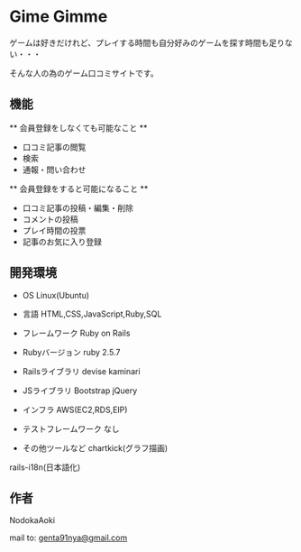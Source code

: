 # Gime Gimme

ゲームは好きだけれど、プレイする時間も自分好みのゲームを探す時間も足りない・・・

そんな人の為のゲーム口コミサイトです。

## 機能
** 会員登録をしなくても可能なこと **
- 口コミ記事の閲覧
- 検索
- 通報・問い合わせ

** 会員登録をすると可能になること **
- 口コミ記事の投稿・編集・削除
- コメントの投稿
- プレイ時間の投票
- 記事のお気に入り登録

## 開発環境
- OS
Linux(Ubuntu)

- 言語
HTML,CSS,JavaScript,Ruby,SQL

- フレームワーク
Ruby on Rails

- Rubyバージョン
ruby 2.5.7

- Railsライブラリ
devise
kaminari

- JSライブラリ
Bootstrap
jQuery

- インフラ
AWS(EC2,RDS,EIP)

- テストフレームワーク
なし

- その他ツールなど
chartkick(グラフ描画)

rails-i18n(日本語化)

## 作者
NodokaAoki

mail to: genta91nya@gmail.com
